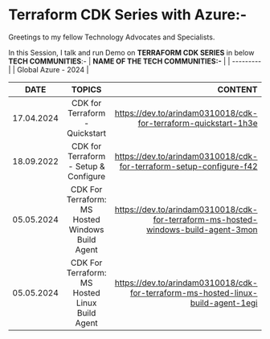 # Terraform CDK Series with Azure:-

Greetings to my fellow Technology Advocates and Specialists.

In this Session, I talk and run Demo on __TERRAFORM CDK SERIES__ in below __TECH COMMUNITIES__:-
| __NAME OF THE TECH COMMUNITIES:-__ |
| --------- |
| Global Azure - 2024 |

| __DATE__ | __TOPICS__ | __CONTENT__ |
| --------- |:---------:| -------:|
| 17.04.2024 | CDK for Terraform - Quickstart | https://dev.to/arindam0310018/cdk-for-terraform-quickstart-1h3e |
| 18.09.2022 | CDK for Terraform - Setup & Configure | https://dev.to/arindam0310018/cdk-for-terraform-setup-configure-f42 |
| 05.05.2024 | CDK For Terraform: MS Hosted Windows Build Agent | https://dev.to/arindam0310018/cdk-for-terraform-ms-hosted-windows-build-agent-3mon |
| 05.05.2024 | CDK For Terraform: MS Hosted Linux Build Agent | https://dev.to/arindam0310018/cdk-for-terraform-ms-hosted-linux-build-agent-1egi |






